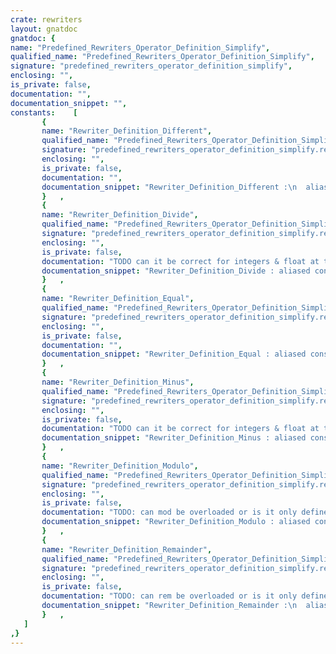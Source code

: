```yaml
---
crate: rewriters
layout: gnatdoc
gnatdoc: {
name: "Predefined_Rewriters_Operator_Definition_Simplify",
qualified_name: "Predefined_Rewriters_Operator_Definition_Simplify",
signature: "predefined_rewriters_operator_definition_simplify",
enclosing: "",
is_private: false,
documentation: "",
documentation_snippet: "",
constants:    [
       {
       name: "Rewriter_Definition_Different",
       qualified_name: "Predefined_Rewriters_Operator_Definition_Simplify.Rewriter_Definition_Different",
       signature: "predefined_rewriters_operator_definition_simplify.rewriter_definition_different",
       enclosing: "",
       is_private: false,
       documentation: "",
       documentation_snippet: "Rewriter_Definition_Different :\n  aliased constant Rewriter_Find_And_Replace :=\n  Make_Rewriter_Find_And_Replace\n    (Make_Pattern (\"$S_Expr /= $S_Expr\", Expr_Rule),\n     Make_Pattern (\"false\", Expr_Rule),\n     Make_Match_Accepter_Function_Access\n       (Accept_Expr_No_Side_Effects'Access));",
       }   ,
       {
       name: "Rewriter_Definition_Divide",
       qualified_name: "Predefined_Rewriters_Operator_Definition_Simplify.Rewriter_Definition_Divide",
       signature: "predefined_rewriters_operator_definition_simplify.rewriter_definition_divide",
       enclosing: "",
       is_private: false,
       documentation: "TODO can it be correct for integers & float at the same time?",
       documentation_snippet: "Rewriter_Definition_Divide : aliased constant Rewriter_Find_And_Replace :=\n  Make_Rewriter_Find_And_Replace\n    (Make_Pattern (\"$S_Expr / $S_Expr\", Expr_Rule),\n     Make_Pattern (\"1\", Expr_Rule),\n     Make_Match_Accepter_Function_Access\n       (Accept_Integer_No_Side_Effects'Access));",
       }   ,
       {
       name: "Rewriter_Definition_Equal",
       qualified_name: "Predefined_Rewriters_Operator_Definition_Simplify.Rewriter_Definition_Equal",
       signature: "predefined_rewriters_operator_definition_simplify.rewriter_definition_equal",
       enclosing: "",
       is_private: false,
       documentation: "",
       documentation_snippet: "Rewriter_Definition_Equal : aliased constant Rewriter_Find_And_Replace :=\n  Make_Rewriter_Find_And_Replace\n    (Make_Pattern (\"$S_Expr = $S_Expr\", Expr_Rule),\n     Make_Pattern (\"true\", Expr_Rule),\n     Make_Match_Accepter_Function_Access\n       (Accept_Expr_No_Side_Effects'Access));",
       }   ,
       {
       name: "Rewriter_Definition_Minus",
       qualified_name: "Predefined_Rewriters_Operator_Definition_Simplify.Rewriter_Definition_Minus",
       signature: "predefined_rewriters_operator_definition_simplify.rewriter_definition_minus",
       enclosing: "",
       is_private: false,
       documentation: "TODO can it be correct for integers & float at the same time?",
       documentation_snippet: "Rewriter_Definition_Minus : aliased constant Rewriter_Find_And_Replace :=\n  Make_Rewriter_Find_And_Replace\n    (Make_Pattern (\"$S_Expr - $S_Expr\", Expr_Rule),\n     Make_Pattern (\"0\", Expr_Rule),\n     Make_Match_Accepter_Function_Access\n       (Accept_Integer_No_Side_Effects'Access));",
       }   ,
       {
       name: "Rewriter_Definition_Modulo",
       qualified_name: "Predefined_Rewriters_Operator_Definition_Simplify.Rewriter_Definition_Modulo",
       signature: "predefined_rewriters_operator_definition_simplify.rewriter_definition_modulo",
       enclosing: "",
       is_private: false,
       documentation: "TODO: can mod be overloaded or is it only defined for integer types?",
       documentation_snippet: "Rewriter_Definition_Modulo : aliased constant Rewriter_Find_And_Replace :=\n  Make_Rewriter_Find_And_Replace\n    (Make_Pattern (\"$S_Expr mod $S_Expr\", Expr_Rule),\n     Make_Pattern (\"0\", Expr_Rule),\n     Make_Match_Accepter_Function_Access\n       (Accept_Expr_No_Side_Effects'Access));",
       }   ,
       {
       name: "Rewriter_Definition_Remainder",
       qualified_name: "Predefined_Rewriters_Operator_Definition_Simplify.Rewriter_Definition_Remainder",
       signature: "predefined_rewriters_operator_definition_simplify.rewriter_definition_remainder",
       enclosing: "",
       is_private: false,
       documentation: "TODO: can rem be overloaded or is it only defined for integer types?",
       documentation_snippet: "Rewriter_Definition_Remainder :\n  aliased constant Rewriter_Find_And_Replace :=\n  Make_Rewriter_Find_And_Replace\n    (Make_Pattern (\"$S_Expr rem $S_Expr\", Expr_Rule),\n     Make_Pattern (\"0\", Expr_Rule),\n     Make_Match_Accepter_Function_Access\n       (Accept_Expr_No_Side_Effects'Access));",
       }   ,
   ]
,}
---
```

